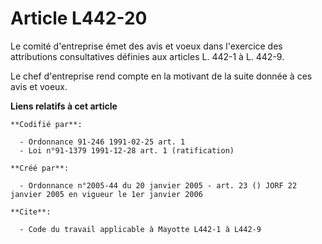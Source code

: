 # Article L442-20

Le comité d'entreprise émet des avis et voeux dans l'exercice des attributions consultatives définies aux articles L. 442-1 à
L. 442-9.

Le chef d'entreprise rend compte en la motivant de la suite donnée à ces avis et voeux.

**Liens relatifs à cet article**

	**Codifié par**:

	  - Ordonnance 91-246 1991-02-25 art. 1
	  - Loi n°91-1379 1991-12-28 art. 1 (ratification)

	**Créé par**:

	  - Ordonnance n°2005-44 du 20 janvier 2005 - art. 23 () JORF 22 janvier 2005 en vigueur le 1er janvier 2006

	**Cite**:

	  - Code du travail applicable à Mayotte L442-1 à L442-9
